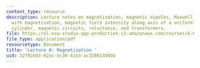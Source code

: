 ```yaml
---
content_type: resource
description: Lecture notes on magnetization, magnetic dipoles, Maxwell's equations
  with magnetization, magnetic field intensity along axis of a uniformly magnetized
  cylinder, magnetic circuits, reluctance, and transformers.
file: https://ol-ocw-studio-app-production.s3.amazonaws.com/courses/6-641-electromagnetic-fields-forces-and-motion-spring-2005/32f92e8162acbc3041e3ac32861394bb_lecture8.pdf
file_type: application/pdf
resourcetype: Document
title: 'Lecture 8: Magnetization '
uid: 32f92e81-62ac-bc30-41e3-ac32861394bb
---
```

